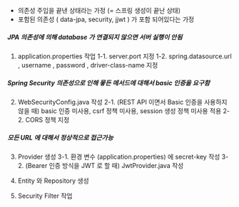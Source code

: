 - 의존성 주입을 끝낸 상태라는 가정 (= 스프링 생성이 끝난 상태)
- 포함된 의존성 ( data-jpa, security, jjwt ) 가 포함 되어있다는 가정

##### JPA 의존성에 의해 database 가 연결되지 않으면 서버 실행이 안됨
1. application.properties 작업
1-1. server.port  지정 
1-2. spring.datasource.url , username , password , driver-class-name 지정

##### Spring Security 의존성으로 인해 뫃든 메서드에 대해서 basic 인증을 요구함
2. WebSecurityConfig.java 작성
2-1. (REST API 이면서 Basic 인증을 사용하지 않을 때) basic 인증 미사용, csrf 정책 미사용, session 생성 정책 미사용 적용
2-2. CORS 정책 지정

##### 모든 URL 에 대해서 정상적으로 접근가능
3. Provider 생성
3-1. 환경 변수 (application.properties) 에 secret-key 작성
3-2. (Bearer 인증 방식을 JWT 로 할 때) JwtProvider.java 작성

4. Entity 와 Repository 생성

5. Security Filter 작업